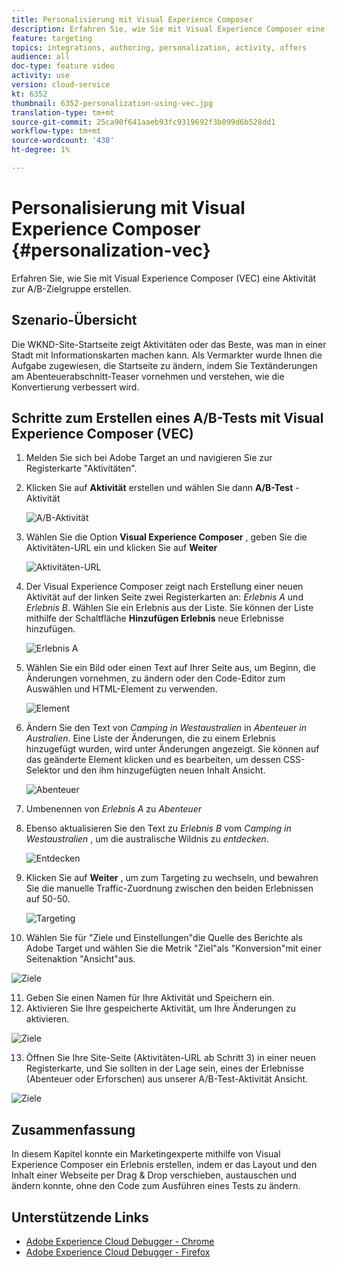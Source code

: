 ```yaml
---
title: Personalisierung mit Visual Experience Composer
description: Erfahren Sie, wie Sie mit Visual Experience Composer eine Adobe Target-Aktivität erstellen.
feature: targeting
topics: integrations, authoring, personalization, activity, offers
audience: all
doc-type: feature video
activity: use
version: cloud-service
kt: 6352
thumbnail: 6352-personalization-using-vec.jpg
translation-type: tm+mt
source-git-commit: 25ca90f641aaeb93fc9319692f3b099d6b528dd1
workflow-type: tm+mt
source-wordcount: '438'
ht-degree: 1%

---
```



# Personalisierung mit Visual Experience Composer {#personalization-vec}

Erfahren Sie, wie Sie mit Visual Experience Composer (VEC) eine Aktivität zur A/B-Zielgruppe erstellen.


## Szenario-Übersicht

Die WKND-Site-Startseite zeigt Aktivitäten oder das Beste, was man in einer Stadt mit Informationskarten machen kann. Als Vermarkter wurde Ihnen die Aufgabe zugewiesen, die Startseite zu ändern, indem Sie Textänderungen am Abenteuerabschnitt-Teaser vornehmen und verstehen, wie die Konvertierung verbessert wird.

## Schritte zum Erstellen eines A/B-Tests mit Visual Experience Composer (VEC)

1. Melden Sie sich bei Adobe Target an und navigieren Sie zur Registerkarte &quot;Aktivitäten&quot;.
2. Klicken Sie auf **Aktivität** erstellen und wählen Sie dann **A/B-Test** -Aktivität

   ![A/B-Aktivität](assets/ab-target-activity.png)

3. Wählen Sie die Option **Visual Experience Composer** , geben Sie die Aktivitäten-URL ein und klicken Sie auf **Weiter**

   ![Aktivitäten-URL](assets/ab-test-url.png)

4. Der Visual Experience Composer zeigt nach Erstellung einer neuen Aktivität auf der linken Seite zwei Registerkarten an: *Erlebnis A* und *Erlebnis B*. Wählen Sie ein Erlebnis aus der Liste. Sie können der Liste mithilfe der Schaltfläche **Hinzufügen Erlebnis** neue Erlebnisse hinzufügen.

   ![Erlebnis A](assets/experience.png)

5. Wählen Sie ein Bild oder einen Text auf Ihrer Seite aus, um Beginn, die Änderungen vornehmen, zu ändern oder den Code-Editor zum Auswählen und HTML-Element zu verwenden.

   ![Element](assets/select-element.png)

6. Ändern Sie den Text von *Camping in Westaustralien* in *Abenteuer in Australien*. Eine Liste der Änderungen, die zu einem Erlebnis hinzugefügt wurden, wird unter Änderungen angezeigt. Sie können auf das geänderte Element klicken und es bearbeiten, um dessen CSS-Selektor und den ihm hinzugefügten neuen Inhalt Ansicht.

   ![Abenteuer](assets/adventures.png)

7. Umbenennen von *Erlebnis A* zu *Abenteuer*
8. Ebenso aktualisieren Sie den Text zu *Erlebnis B* vom *Camping in Westaustralien* , um die australische Wildnis zu *entdecken*.

   ![Entdecken](assets/explore.png)

9. Klicken Sie auf **Weiter** , um zum Targeting zu wechseln, und bewahren Sie die manuelle Traffic-Zuordnung zwischen den beiden Erlebnissen auf 50-50.

   ![Targeting](assets/targeting.png)

10. Wählen Sie für &quot;Ziele und Einstellungen&quot;die Quelle des Berichte als Adobe Target und wählen Sie die Metrik &quot;Ziel&quot;als &quot;Konversion&quot;mit einer Seitenaktion &quot;Ansicht&quot;aus.

   ![Ziele](assets/goals.png)

11. Geben Sie einen Namen für Ihre Aktivität und Speichern ein.
12. Aktivieren Sie Ihre gespeicherte Aktivität, um Ihre Änderungen zu aktivieren.

   ![Ziele](assets/activate.png)

13. Öffnen Sie Ihre Site-Seite (Aktivitäten-URL ab Schritt 3) in einer neuen Registerkarte, und Sie sollten in der Lage sein, eines der Erlebnisse (Abenteuer oder Erforschen) aus unserer A/B-Test-Aktivität Ansicht.

   ![Ziele](assets/publish.png)

## Zusammenfassung

In diesem Kapitel konnte ein Marketingexperte mithilfe von Visual Experience Composer ein Erlebnis erstellen, indem er das Layout und den Inhalt einer Webseite per Drag &amp; Drop verschieben, austauschen und ändern konnte, ohne den Code zum Ausführen eines Tests zu ändern.

## Unterstützende Links

* [Adobe Experience Cloud Debugger - Chrome](https://chrome.google.com/webstore/detail/adobe-experience-cloud-de/ocdmogmohccmeicdhlhhgepeaijenapj)
* [Adobe Experience Cloud Debugger - Firefox](https://addons.mozilla.org/en-US/firefox/addon/adobe-experience-platform-dbg/)